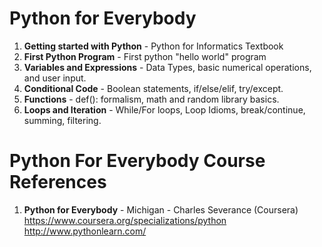 #  Python for Everybody
1.  **Getting started with Python**  - Python for Informatics Textbook
2.  **First Python Program** - First python "hello world" program
3.  **Variables and Expressions** - Data Types, basic numerical operations, and user input. 
4.  **Conditional Code** - Boolean statements, if/else/elif, try/except.   
5.  **Functions** - def(): formalism, math and random library basics.  
6.	**Loops and Iteration** - While/For loops, Loop Idioms, break/continue, summing, filtering. 

#  Python For Everybody Course References
1.  **Python for Everybody** - Michigan - Charles Severance (Coursera)   
    https://www.coursera.org/specializations/python  
	http://www.pythonlearn.com/

